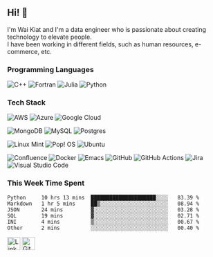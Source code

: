 ## Hi! 👋
I'm Wai Kiat and I'm a data engineer who is passionate about creating technology to elevate people.\
I have been working in different fields, such as human resources, e-commerce, etc.

### Programming Languages
![C++](https://img.shields.io/badge/c++-%2300599C.svg?style=for-the-badge&logo=c%2B%2B&logoColor=white)
![Fortran](https://img.shields.io/badge/Fortran-%23734F96.svg?style=for-the-badge&logo=fortran&logoColor=white)
![Julia](https://img.shields.io/badge/-Julia-9558B2?style=for-the-badge&logo=julia&logoColor=white)
![Python](https://img.shields.io/badge/python-3670A0?style=for-the-badge&logo=python&logoColor=ffdd54)

### Tech Stack
![AWS](https://img.shields.io/badge/AWS-%23FF9900.svg?style=for-the-badge&logo=amazon-aws&logoColor=white) 
![Azure](https://img.shields.io/badge/azure-%230072C6.svg?style=for-the-badge&logo=azure-devops&logoColor=white)
![Google Cloud](https://img.shields.io/badge/GoogleCloud-%234285F4.svg?style=for-the-badge&logo=google-cloud&logoColor=white) 

![MongoDB](https://img.shields.io/badge/MongoDB-%234ea94b.svg?style=for-the-badge&logo=mongodb&logoColor=white)
![MySQL](https://img.shields.io/badge/mysql-%2300f.svg?style=for-the-badge&logo=mysql&logoColor=white)
![Postgres](https://img.shields.io/badge/postgres-%23316192.svg?style=for-the-badge&logo=postgresql&logoColor=white)

![Linux Mint](https://img.shields.io/badge/Linux%20Mint-87CF3E?style=for-the-badge&logo=Linux%20Mint&logoColor=white)
![Pop! OS](https://img.shields.io/badge/Pop!_OS-48B9C7?style=for-the-badge&logo=Pop!_OS&logoColor=white)
![Ubuntu](https://img.shields.io/badge/Ubuntu-E95420?style=for-the-badge&logo=ubuntu&logoColor=white)

![Confluence](https://img.shields.io/badge/confluence-%23172BF4.svg?style=for-the-badge&logo=confluence&logoColor=white)
![Docker](https://img.shields.io/badge/docker-%230db7ed.svg?style=for-the-badge&logo=docker&logoColor=white)
![Emacs](https://img.shields.io/badge/Emacs-%237F5AB6.svg?&style=for-the-badge&logo=gnu-emacs&logoColor=white)
![GitHub](https://img.shields.io/badge/github-%23121011.svg?style=for-the-badge&logo=github&logoColor=white)
![GitHub Actions](https://img.shields.io/badge/githubactions-%232671E5.svg?style=for-the-badge&logo=githubactions&logoColor=white)
![Jira](https://img.shields.io/badge/jira-%230A0FFF.svg?style=for-the-badge&logo=jira&logoColor=white)
![Visual Studio Code](https://img.shields.io/badge/Visual%20Studio%20Code-0078d7.svg?style=for-the-badge&logo=visual-studio-code&logoColor=white)

### This Week Time Spent
<!--START_SECTION:waka-->

```text
Python     10 hrs 13 mins  █████████████████████░░░░   83.39 %
Markdown   1 hr 5 mins     ██▒░░░░░░░░░░░░░░░░░░░░░░   08.94 %
JSON       24 mins         ▓░░░░░░░░░░░░░░░░░░░░░░░░   03.28 %
SQL        19 mins         ▓░░░░░░░░░░░░░░░░░░░░░░░░   02.71 %
INI        4 mins          ▒░░░░░░░░░░░░░░░░░░░░░░░░   00.67 %
Other      2 mins          ░░░░░░░░░░░░░░░░░░░░░░░░░   00.40 %
```

<!--END_SECTION:waka-->

<a href="https://www.linkedin.com/in/waikiattan/" target="_blank"><img src="https://raw.githubusercontent.com/arturssmirnovs/arturssmirnovs/master/in.png" alt="LinkedIn" width="30"></a>
<a href="https://github.com/wk-tan" target="_blank"><img src="https://raw.githubusercontent.com/arturssmirnovs/arturssmirnovs/master/git.png" alt="GitHub" width="30"></a>
